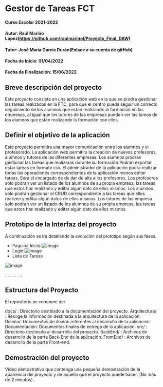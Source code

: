 # Gestor de Tareas FCT

#### Curso Escolar 2021-2022
#### Autor: Raúl Mariño López(https://github.com/raulmarinol/Proyecto_Final_DAW)
#### Tutor: José María García Durán(Enlace a su cuenta de gitHub)
#### Fecha de Inicio: 01/04/2022
#### Fecha de Finalización: 15/06/2022

## Breve descripción del proyecto

Este proyecto consiste en una aplicación web en la que se prodra gestionar las tareas realizadas en la FTC, para que el centro pueda seguir un correcto seguimiento de los alumnos que estan realizando la formación en las empresas, al igual que los tutores de las empresas puedan ver las tareas de los alumnos que están realizando la formación con ellos.


## Definir el objetivo de la aplicación

Este proyecto permitira una mayor comunicación entre los alumnos y el profesorado. La aplicación web permitira la creación de nuevos profesores, alumnos y tutores de las diferentes empresas. Los alumnos prodran gestionar las tareas que realizaras durante su formación.Podran exportar estar tareas en formato csv. El administrador de la aplicación podra realizar todas las operaciones correspondientes de la aplicación menos editar tareas. Sera el encargado de de dar de alta a los profesores. Los profesores solo podran ver un listado de los alumnos de su propia empresa, las tareas que estos han realizado y editar algún dato de ellos mismos. Los alumnos solo podran gestionar el CRUD correspondiente a las tareas que ellos realizen y editar algun datos de ellos mismos. Los tutores de las empresa solo podran ver un listado de los alumnos de su propia empresa, las tareas que estos han realizado y editar algún dato de ellos mismos.

## Prototipo de la Interfaz del proyecto

A continuación se ira detallando la evolución del prototipo según sus fases.
* Paguina Inicio
![image](https://user-images.githubusercontent.com/73124468/164982510-0030e7c6-29fb-4735-b56d-7c53617353ac.png)
* Login
![image](https://user-images.githubusercontent.com/73124468/164982577-76a38371-c377-4922-ba06-4903cf0337a0.png)
* Lista de Tareas

![image](https://user-images.githubusercontent.com/73124468/164973241-b65fa033-da52-4746-ba18-e9470ca7fa62.png)





....
....
....

## Estructura del Proyecto

El repositorio se compone de:

docs/ : Directorio destinado a la documentación del proyecto.
Arquitectura/ : Recoge la información destinada a la arquitectura de la aplicación.
Diseño/: Documentos de diseño referentes al desarrollo de la aplicación.
Documentación: Documentos finales de entrega de la aplicación.
src/ : Directorio destinado al desarrollo del proyecto.
BackEnd/ : Archivos de desarrollo de la parte Back-End de la aplicación.
FrontEnd/ : Archivos de desarrollo de la parte Front-end.

## Demostración del proyecto

Vídeo demostrativo que contenga una pequeña demostración de la apariencia del proyecto y de aquello que el proyecto puede hacer. (No más de 2 minutos).
